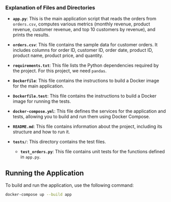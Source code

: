 
### Explanation of Files and Directories

- **`app.py`**: This is the main application script that reads the orders from `orders.csv`, computes various metrics (monthly revenue, product revenue, customer revenue, and top 10 customers by revenue), and prints the results.

- **`orders.csv`**: This file contains the sample data for customer orders. It includes columns for order ID, customer ID, order date, product ID, product name, product price, and quantity.

- **`requirements.txt`**: This file lists the Python dependencies required by the project. For this project, we need `pandas`.

- **`Dockerfile`**: This file contains the instructions to build a Docker image for the main application.

- **`Dockerfile.test`**: This file contains the instructions to build a Docker image for running the tests.

- **`docker-compose.yml`**: This file defines the services for the application and tests, allowing you to build and run them using Docker Compose.

- **`README.md`**: This file contains information about the project, including its structure and how to run it.

- **`tests/`**: This directory contains the test files.

  - **`test_orders.py`**: This file contains unit tests for the functions defined in `app.py`.

## Running the Application

To build and run the application, use the following command:

```bash
docker-compose up --build app
